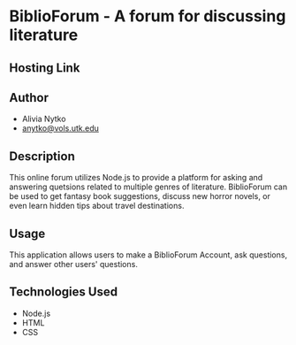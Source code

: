 # BiblioForum - A forum for discussing literature

## Hosting Link


## Author
- Alivia Nytko
- anytko@vols.utk.edu


## Description
This online forum utilizes Node.js to provide a platform for asking and answering quetsions related to multiple genres of literature. BiblioForum can be used to get fantasy book suggestions, discuss new horror novels, or even learn hidden tips about travel destinations. 

## Usage
This application allows users to make a BiblioForum Account, ask questions, and answer other users' questions. 

## Technologies Used
- Node.js
- HTML
- CSS